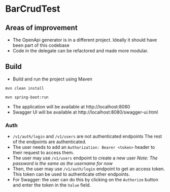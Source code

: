 # BarCrudTest

## Areas of improvement
- The OpenApi generator is in a different project. Ideally it should have been part of this codebase
- Code in the delegate can be refactored and made more modular.

## Build
- Build and run the project using Maven

`mvn clean install`

`mvn spring-boot:run`
- The application will be available at http://localhost:8080
- Swagger UI will be available at http://localhost:8080/swagger-ui.html

### Auth
- `/v1/auth/login` and `/v1/users` are not authenticated endpoints
  The rest of the endpoints are authenticated.
- The user needs to add an `Authorization: Bearer <token>` header to their request to access them.
- The user may use `/v1/users` endpoint to create a new user
  *Note: The password is the same as the username for now*
- Then, the user may use `/v1/auth/login` endpoint to get an access token. This token can be used to authenticate other endpoints.
- For Swagger: the user can do this by clicking on the `Authorize` button and enter the token in the `Value` field.
